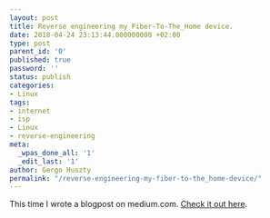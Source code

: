 ```yaml
---
layout: post
title: Reverse engineering my Fiber-To-The_Home device.
date: 2018-04-24 23:13:44.000000000 +02:00
type: post
parent_id: '0'
published: true
password: ''
status: publish
categories:
- Linux
tags:
- internet
- isp
- Linux
- reverse-engineering
meta:
  _wpas_done_all: '1'
  _edit_last: '1'
author: Gergo Huszty
permalink: "/reverse-engineering-my-fiber-to-the_home-device/"
---
```

This time I wrote a blogpost on medium.com. [Check it out here](https://medium.com/@huszty/reverse-engineering-my-fiber-to-the-home-gpon-device-83527ceeddde).

